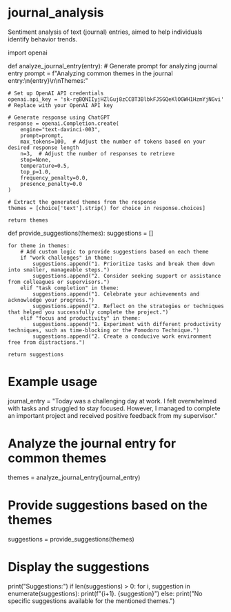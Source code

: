 # journal_analysis
Sentiment analysis of text (journal) entries, aimed to help individuals identify behavior trends.   

import openai

def analyze_journal_entry(entry):
    # Generate prompt for analyzing journal entry
    prompt = f"Analyzing common themes in the journal entry:\n{entry}\n\nThemes:"

    # Set up OpenAI API credentials
    openai.api_key = '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'  # Replace with your OpenAI API key

    # Generate response using ChatGPT
    response = openai.Completion.create(
        engine="text-davinci-003",
        prompt=prompt,
        max_tokens=100,  # Adjust the number of tokens based on your desired response length
        n=3,  # Adjust the number of responses to retrieve
        stop=None,
        temperature=0.5,
        top_p=1.0,
        frequency_penalty=0.0,
        presence_penalty=0.0
    )

    # Extract the generated themes from the response
    themes = [choice['text'].strip() for choice in response.choices]

    return themes

def provide_suggestions(themes):
    suggestions = []

    for theme in themes:
        # Add custom logic to provide suggestions based on each theme
        if "work challenges" in theme:
            suggestions.append("1. Prioritize tasks and break them down into smaller, manageable steps.")
            suggestions.append("2. Consider seeking support or assistance from colleagues or supervisors.")
        elif "task completion" in theme:
            suggestions.append("1. Celebrate your achievements and acknowledge your progress.")
            suggestions.append("2. Reflect on the strategies or techniques that helped you successfully complete the project.")
        elif "focus and productivity" in theme:
            suggestions.append("1. Experiment with different productivity techniques, such as time-blocking or the Pomodoro Technique.")
            suggestions.append("2. Create a conducive work environment free from distractions.")
    
    return suggestions

# Example usage
journal_entry = "Today was a challenging day at work. I felt overwhelmed with tasks and struggled to stay focused. However, I managed to complete an important project and received positive feedback from my supervisor."

# Analyze the journal entry for common themes
themes = analyze_journal_entry(journal_entry)

# Provide suggestions based on the themes
suggestions = provide_suggestions(themes)

# Display the suggestions
print("Suggestions:")
if len(suggestions) > 0:
    for i, suggestion in enumerate(suggestions):
        print(f"{i+1}. {suggestion}")
else:
    print("No specific suggestions available for the mentioned themes.")
